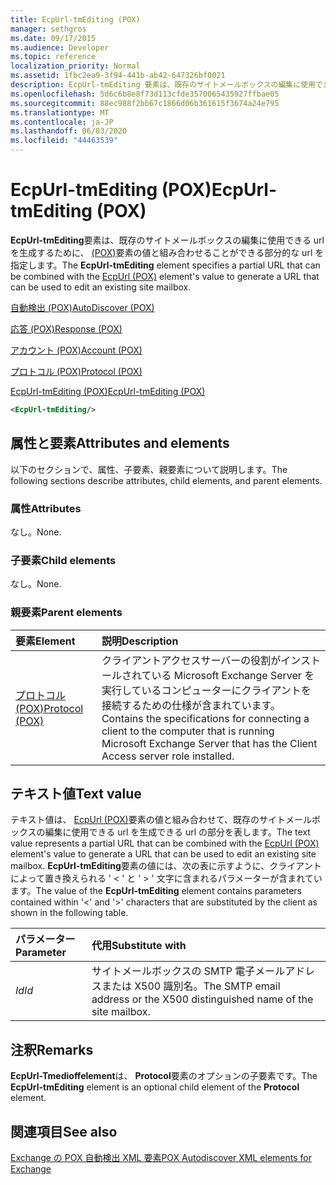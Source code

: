 ```yaml
---
title: EcpUrl-tmEditing (POX)
manager: sethgros
ms.date: 09/17/2015
ms.audience: Developer
ms.topic: reference
localization_priority: Normal
ms.assetid: 1fbc2ea9-3f94-441b-ab42-647326bf0021
description: EcpUrl-tmEditing 要素は、既存のサイトメールボックスの編集に使用できる URL を生成するために、(POX) 要素の値と組み合わせることができる部分的な URL を指定します。
ms.openlocfilehash: 5d6c6b8e8f73d113cfde3570065435927ffbae05
ms.sourcegitcommit: 88ec988f2bb67c1866d06b361615f3674a24e795
ms.translationtype: MT
ms.contentlocale: ja-JP
ms.lasthandoff: 06/03/2020
ms.locfileid: "44463539"
---
```

# <a name="ecpurl-tmediting-pox"></a><span data-ttu-id="48304-103">EcpUrl-tmEditing (POX)</span><span class="sxs-lookup"><span data-stu-id="48304-103">EcpUrl-tmEditing (POX)</span></span>

<span data-ttu-id="48304-104">**EcpUrl-tmEditing**要素は、既存のサイトメールボックスの編集に使用できる url を生成するために、 [(POX)](ecpurl-pox.md)要素の値と組み合わせることができる部分的な url を指定します。</span><span class="sxs-lookup"><span data-stu-id="48304-104">The **EcpUrl-tmEditing** element specifies a partial URL that can be combined with the [EcpUrl (POX)](ecpurl-pox.md) element's value to generate a URL that can be used to edit an existing site mailbox.</span></span> 
  
[<span data-ttu-id="48304-105">自動検出 (POX)</span><span class="sxs-lookup"><span data-stu-id="48304-105">AutoDiscover (POX)</span></span>](autodiscover-pox.md)
  
[<span data-ttu-id="48304-106">応答 (POX)</span><span class="sxs-lookup"><span data-stu-id="48304-106">Response (POX)</span></span>](response-pox.md)
  
[<span data-ttu-id="48304-107">アカウント (POX)</span><span class="sxs-lookup"><span data-stu-id="48304-107">Account (POX)</span></span>](account-pox.md)
  
[<span data-ttu-id="48304-108">プロトコル (POX)</span><span class="sxs-lookup"><span data-stu-id="48304-108">Protocol (POX)</span></span>](protocol-pox.md)
  
[<span data-ttu-id="48304-109">EcpUrl-tmEditing (POX)</span><span class="sxs-lookup"><span data-stu-id="48304-109">EcpUrl-tmEditing (POX)</span></span>](ecpurl-tmediting-pox.md)
  
```XML
<EcpUrl-tmEditing/>
```

## <a name="attributes-and-elements"></a><span data-ttu-id="48304-110">属性と要素</span><span class="sxs-lookup"><span data-stu-id="48304-110">Attributes and elements</span></span>

<span data-ttu-id="48304-111">以下のセクションで、属性、子要素、親要素について説明します。</span><span class="sxs-lookup"><span data-stu-id="48304-111">The following sections describe attributes, child elements, and parent elements.</span></span>
  
### <a name="attributes"></a><span data-ttu-id="48304-112">属性</span><span class="sxs-lookup"><span data-stu-id="48304-112">Attributes</span></span>

<span data-ttu-id="48304-113">なし。</span><span class="sxs-lookup"><span data-stu-id="48304-113">None.</span></span>
  
### <a name="child-elements"></a><span data-ttu-id="48304-114">子要素</span><span class="sxs-lookup"><span data-stu-id="48304-114">Child elements</span></span>

<span data-ttu-id="48304-115">なし。</span><span class="sxs-lookup"><span data-stu-id="48304-115">None.</span></span>
  
### <a name="parent-elements"></a><span data-ttu-id="48304-116">親要素</span><span class="sxs-lookup"><span data-stu-id="48304-116">Parent elements</span></span>

|<span data-ttu-id="48304-117">**要素**</span><span class="sxs-lookup"><span data-stu-id="48304-117">**Element**</span></span>|<span data-ttu-id="48304-118">**説明**</span><span class="sxs-lookup"><span data-stu-id="48304-118">**Description**</span></span>|
|:-----|:-----|
|[<span data-ttu-id="48304-119">プロトコル (POX)</span><span class="sxs-lookup"><span data-stu-id="48304-119">Protocol (POX)</span></span>](protocol-pox.md) <br/> |<span data-ttu-id="48304-120">クライアントアクセスサーバーの役割がインストールされている Microsoft Exchange Server を実行しているコンピューターにクライアントを接続するための仕様が含まれています。</span><span class="sxs-lookup"><span data-stu-id="48304-120">Contains the specifications for connecting a client to the computer that is running Microsoft Exchange Server that has the Client Access server role installed.</span></span>  <br/> |
   
## <a name="text-value"></a><span data-ttu-id="48304-121">テキスト値</span><span class="sxs-lookup"><span data-stu-id="48304-121">Text value</span></span>

<span data-ttu-id="48304-122">テキスト値は、 [EcpUrl (POX)](ecpurl-pox.md)要素の値と組み合わせて、既存のサイトメールボックスの編集に使用できる url を生成できる url の部分を表します。</span><span class="sxs-lookup"><span data-stu-id="48304-122">The text value represents a partial URL that can be combined with the [EcpUrl (POX)](ecpurl-pox.md) element's value to generate a URL that can be used to edit an existing site mailbox.</span></span> <span data-ttu-id="48304-123">**EcpUrl-tmEditing**要素の値には、次の表に示すように、クライアントによって置き換えられる ' < ' と ' > ' 文字に含まれるパラメーターが含まれています。</span><span class="sxs-lookup"><span data-stu-id="48304-123">The value of the **EcpUrl-tmEditing** element contains parameters contained within '<' and '>' characters that are substituted by the client as shown in the following table.</span></span> 
  
|<span data-ttu-id="48304-124">**パラメーター**</span><span class="sxs-lookup"><span data-stu-id="48304-124">**Parameter**</span></span>|<span data-ttu-id="48304-125">**代用**</span><span class="sxs-lookup"><span data-stu-id="48304-125">**Substitute with**</span></span>|
|:-----|:-----|
| <span data-ttu-id="48304-126">_Id_</span><span class="sxs-lookup"><span data-stu-id="48304-126">_Id_</span></span> <br/> |<span data-ttu-id="48304-127">サイトメールボックスの SMTP 電子メールアドレスまたは X500 識別名。</span><span class="sxs-lookup"><span data-stu-id="48304-127">The SMTP email address or the X500 distinguished name of the site mailbox.</span></span>  <br/> |
   
## <a name="remarks"></a><span data-ttu-id="48304-128">注釈</span><span class="sxs-lookup"><span data-stu-id="48304-128">Remarks</span></span>

<span data-ttu-id="48304-129">**EcpUrl-Tmedioffelement**は、 **Protocol**要素のオプションの子要素です。</span><span class="sxs-lookup"><span data-stu-id="48304-129">The **EcpUrl-tmEditing** element is an optional child element of the **Protocol** element.</span></span> 
  
## <a name="see-also"></a><span data-ttu-id="48304-130">関連項目</span><span class="sxs-lookup"><span data-stu-id="48304-130">See also</span></span>



[<span data-ttu-id="48304-131">Exchange の POX 自動検出 XML 要素</span><span class="sxs-lookup"><span data-stu-id="48304-131">POX Autodiscover XML elements for Exchange</span></span>](pox-autodiscover-xml-elements-for-exchange.md)


